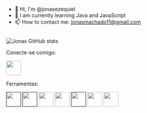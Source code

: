 - 👋 Hi, I'm @jonasezequiel
- 🌱 I am currently learning Java and JavaScript
- 📫 How to contact me:  jonasmachado11@gmail.com

##

![Jonas GitHub stats](https://github-readme-stats.vercel.app/api?username=jonasezequiel&show_icons=true&theme=dracula)


Conecte-se comigo:

[<img src="https://cdn.jsdelivr.net/gh/devicons/devicon/icons/linkedin/linkedin-original.svg" width="40" height="40"/>](https://www.linkedin.com/in/jonas-ezequiel-539366134/)

Ferramentas:

[<img src="https://cdn.jsdelivr.net/gh/devicons/devicon/icons/java/java-original.svg" width="40" height="40"/>]()
[<img src="https://cdn.jsdelivr.net/gh/devicons/devicon/icons/javascript/javascript-original.svg" width="40" height="40"/>]()
[<img src="https://cdn.jsdelivr.net/gh/devicons/devicon/icons/vscode/vscode-original.svg"  width="40" height="40"/>](https://code.visualstudio.com/)
[<img src="https://cdn.jsdelivr.net/gh/devicons/devicon/icons/postgresql/postgresql-original.svg" width="40" height="40" />](https://www.postgresql.org/)
[<img src="https://cdn.jsdelivr.net/gh/devicons/devicon/icons/css3/css3-original.svg" width="40" height="40"/>]()
[<img src="https://cdn.jsdelivr.net/gh/devicons/devicon/icons/figma/figma-original.svg" width="40" height="40" />](https://www.figma.com/)
[<img src="https://cdn.jsdelivr.net/gh/devicons/devicon/icons/git/git-original.svg" width="40" height="40" />](https://git-scm.com/)


          
          
          
          
          
          

